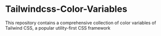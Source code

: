 # Tailwindcss-Color-Variables
This repository contains a comprehensive collection of color variables of Tailwind CSS, a popular utility-first CSS framework
